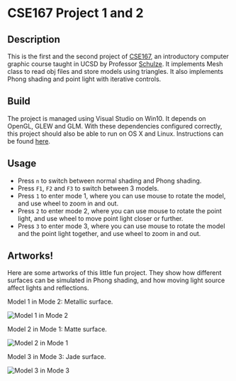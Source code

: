 # CSE167 Project 1 and 2

## Description

This is the first and the second project of [CSE167](http://ivl.calit2.net/wiki/index.php/CSE167F2020), an introductory computer graphic course taught in UCSD by Professor [Schulze](http://web.eng.ucsd.edu/~jschulze/). It implements Mesh class to read obj files and store models using triangles. It also implements Phong shading and point light with iterative controls. 

## Build

The project is managed using Visual Studio on Win10. It depends on OpenGL, GLEW and GLM. With these dependencies configured correctly, this project should also be able to run on OS X and Linux. Instructions can be found [here](http://ivl.calit2.net/wiki/index.php/BasecodeCSE167F20).

## Usage

- Press `n` to switch between normal shading and Phong shading.
- Press `F1`, `F2` and `F3` to switch between 3 models.
- Press `1` to enter mode 1, where you can use mouse to rotate the model, and use wheel to zoom in and out.
- Press `2` to enter mode 2, where you can  use mouse to rotate the point light, and use wheel to move point light closer or further.
- Press `3` to enter mode 3, where you can use mouse to rotate the model and the point light together, and use wheel to zoom in and out.

## Artworks!

Here are some artworks of this little fun project. They show how different surfaces can be simulated in Phong shading, and how moving light source affect lights and reflections.

Model 1 in Mode 2: Metallic surface.

![Model 1 in Mode 2](https://cdn.jsdelivr.net/gh/TonyZYT2000/ImageHost@master/Phong1.gif)

Model 2 in Mode 1: Matte surface.

![Model 2 in Mode 1](https://cdn.jsdelivr.net/gh/TonyZYT2000/ImageHost@master/Phong2.gif)

Model 3 in Mode 3: Jade surface.

![Model 3 in Mode 3](https://cdn.jsdelivr.net/gh/TonyZYT2000/ImageHost@master/Phong3.gif)